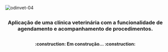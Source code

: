 ![odinvet-04](https://github.com/QuerenFernandes/AppOdinVet/assets/95857175/bc91bb54-db43-4f2c-885f-cf8b3b450dcc)


##

<h3 align= "center">
  Aplicação de uma clínica veterinária com a funcionalidade de agendamento e acompanhamento de procedimentos.
</h3>

##


<h4 align="center"> 
	:construction: Em construção...  :construction:
</h4>

##



